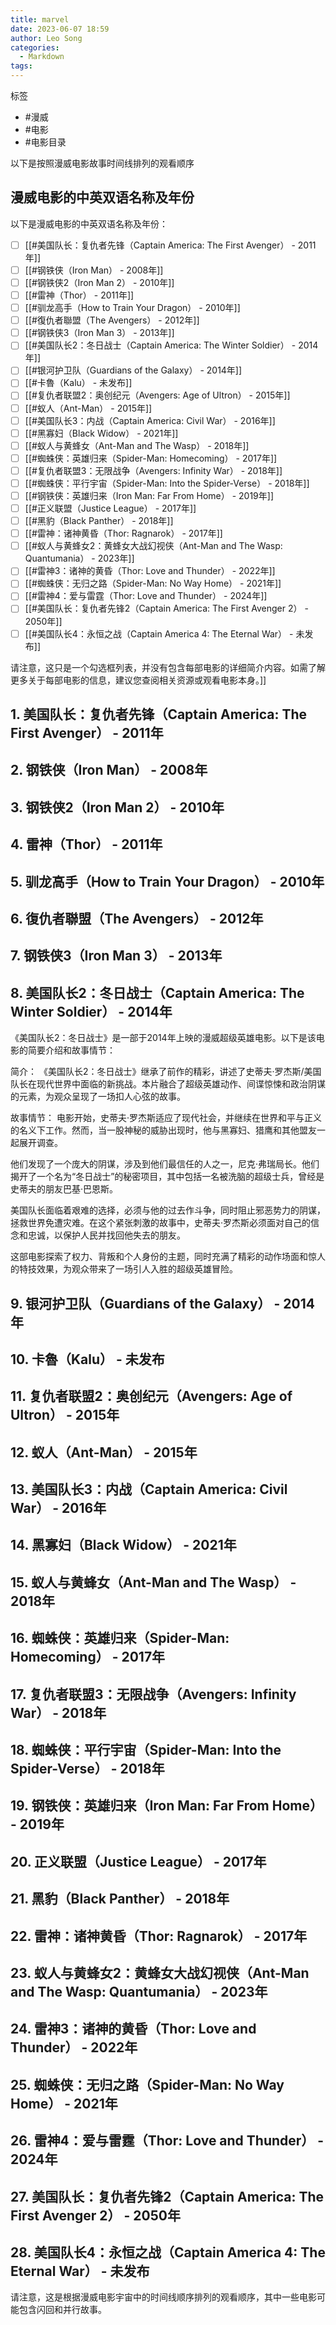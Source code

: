```yaml
---
title: marvel
date: 2023-06-07 18:59
author: Leo Song
categories:
  - Markdown
tags:
---
```


标签

- #漫威
- #电影
- #电影目录

以下是按照漫威电影故事时间线排列的观看顺序

## 漫威电影的中英双语名称及年份

以下是漫威电影的中英双语名称及年份：

- [ ] [[#美国队长：复仇者先锋（Captain America: The First Avenger） - 2011年]]
- [ ] [[#钢铁侠（Iron Man） - 2008年]]
- [ ] [[#钢铁侠2（Iron Man 2） - 2010年]]
- [ ] [[#雷神（Thor） - 2011年]]
- [ ] [[#驯龙高手（How to Train Your Dragon） - 2010年]]
- [ ] [[#復仇者聯盟（The Avengers） - 2012年]]
- [ ] [[#钢铁侠3（Iron Man 3） - 2013年]]
- [ ] [[#美国队长2：冬日战士（Captain America: The Winter Soldier） - 2014年]]
- [ ] [[#银河护卫队（Guardians of the Galaxy） - 2014年]]
- [ ] [[#卡魯（Kalu） - 未发布]]
- [ ] [[#复仇者联盟2：奥创纪元（Avengers: Age of Ultron） - 2015年]]
- [ ] [[#蚁人（Ant-Man） - 2015年]]
- [ ] [[#美国队长3：内战（Captain America: Civil War） - 2016年]]
- [ ] [[#黑寡妇（Black Widow） - 2021年]]
- [ ] [[#蚁人与黄蜂女（Ant-Man and The Wasp） - 2018年]]
- [ ] [[#蜘蛛侠：英雄归来（Spider-Man: Homecoming） - 2017年]]
- [ ] [[#复仇者联盟3：无限战争（Avengers: Infinity War） - 2018年]]
- [ ] [[#蜘蛛侠：平行宇宙（Spider-Man: Into the Spider-Verse） - 2018年]]
- [ ] [[#钢铁侠：英雄归来（Iron Man: Far From Home） - 2019年]]
- [ ] [[#正义联盟（Justice League） - 2017年]]
- [ ] [[#黑豹（Black Panther） - 2018年]]
- [ ] [[#雷神：诸神黄昏（Thor: Ragnarok） - 2017年]]
- [ ] [[#蚁人与黄蜂女2：黄蜂女大战幻视侠（Ant-Man and The Wasp: Quantumania） - 2023年]]
- [ ] [[#雷神3：诸神的黄昏（Thor: Love and Thunder） - 2022年]]
- [ ] [[#蜘蛛侠：无归之路（Spider-Man: No Way Home） - 2021年]]
- [ ] [[#雷神4：爱与雷霆（Thor: Love and Thunder） - 2024年]]
- [ ] [[#美国队长：复仇者先锋2（Captain America: The First Avenger 2） - 2050年]]
- [ ] [[#美国队长4：永恒之战（Captain America 4: The Eternal War） - 未发布]]

请注意，这只是一个勾选框列表，并没有包含每部电影的详细简介内容。如需了解更多关于每部电影的信息，建议您查阅相关资源或观看电影本身。]]

## 1. 美国队长：复仇者先锋（Captain America: The First Avenger） - 2011年
## 2. 钢铁侠（Iron Man） - 2008年
## 3. 钢铁侠2（Iron Man 2） - 2010年
## 4. 雷神（Thor） - 2011年
## 5. 驯龙高手（How to Train Your Dragon） - 2010年
## 6. 復仇者聯盟（The Avengers） - 2012年
## 7. 钢铁侠3（Iron Man 3） - 2013年
## 8. 美国队长2：冬日战士（Captain America: The Winter Soldier） - 2014年

《美国队长2：冬日战士》是一部于2014年上映的漫威超级英雄电影。以下是该电影的简要介绍和故事情节：

简介：
《美国队长2：冬日战士》继承了前作的精彩，讲述了史蒂夫·罗杰斯/美国队长在现代世界中面临的新挑战。本片融合了超级英雄动作、间谍惊悚和政治阴谋的元素，为观众呈现了一场扣人心弦的故事。

故事情节：
电影开始，史蒂夫·罗杰斯适应了现代社会，并继续在世界和平与正义的名义下工作。然而，当一股神秘的威胁出现时，他与黑寡妇、猎鹰和其他盟友一起展开调查。

他们发现了一个庞大的阴谋，涉及到他们最信任的人之一，尼克·弗瑞局长。他们揭开了一个名为“冬日战士”的秘密项目，其中包括一名被洗脑的超级士兵，曾经是史蒂夫的朋友巴基·巴恩斯。

美国队长面临着艰难的选择，必须与他的过去作斗争，同时阻止邪恶势力的阴谋，拯救世界免遭灾难。在这个紧张刺激的故事中，史蒂夫·罗杰斯必须面对自己的信念和忠诚，以保护人民并找回他失去的朋友。

这部电影探索了权力、背叛和个人身份的主题，同时充满了精彩的动作场面和惊人的特技效果，为观众带来了一场引人入胜的超级英雄冒险。

## 9. 银河护卫队（Guardians of the Galaxy） - 2014年
## 10. 卡魯（Kalu） - 未发布
## 11. 复仇者联盟2：奥创纪元（Avengers: Age of Ultron） - 2015年
## 12. 蚁人（Ant-Man） - 2015年
## 13. 美国队长3：内战（Captain America: Civil War） - 2016年
## 14. 黑寡妇（Black Widow） - 2021年
## 15. 蚁人与黄蜂女（Ant-Man and The Wasp） - 2018年
## 16. 蜘蛛侠：英雄归来（Spider-Man: Homecoming） - 2017年
## 17. 复仇者联盟3：无限战争（Avengers: Infinity War） - 2018年
## 18. 蜘蛛侠：平行宇宙（Spider-Man: Into the Spider-Verse） - 2018年
## 19. 钢铁侠：英雄归来（Iron Man: Far From Home） - 2019年
## 20. 正义联盟（Justice League） - 2017年
## 21. 黑豹（Black Panther） - 2018年
## 22. 雷神：诸神黄昏（Thor: Ragnarok） - 2017年
## 23. 蚁人与黄蜂女2：黄蜂女大战幻视侠（Ant-Man and The Wasp: Quantumania） - 2023年
## 24. 雷神3：诸神的黄昏（Thor: Love and Thunder） - 2022年
## 25. 蜘蛛侠：无归之路（Spider-Man: No Way Home） - 2021年
## 26. 雷神4：爱与雷霆（Thor: Love and Thunder） - 2024年
## 27. 美国队长：复仇者先锋2（Captain America: The First Avenger 2） - 2050年
## 28. 美国队长4：永恒之战（Captain America 4: The Eternal War） - 未发布

请注意，这是根据漫威电影宇宙中的时间线顺序排列的观看顺序，其中一些电影可能包含闪回和并行故事。
